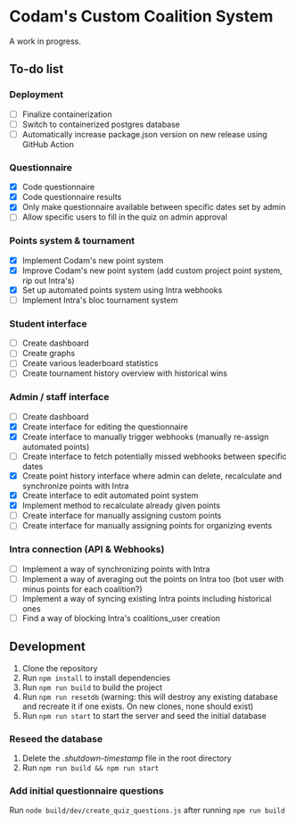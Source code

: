 # Codam's Custom Coalition System

A work in progress.

## To-do list

### Deployment
- [ ] Finalize containerization
- [ ] Switch to containerized postgres database
- [ ] Automatically increase package.json version on new release using GitHub Action

### Questionnaire
- [x] Code questionnaire
- [x] Code questionnaire results
- [x] Only make questionnaire available between specific dates set by admin
- [ ] Allow specific users to fill in the quiz on admin approval

### Points system & tournament
- [x] Implement Codam's new point system
- [x] Improve Codam's new point system (add custom project point system, rip out Intra's)
- [x] Set up automated points system using Intra webhooks
- [ ] Implement Intra's bloc tournament system

### Student interface
- [ ] Create dashboard
- [ ] Create graphs
- [ ] Create various leaderboard statistics
- [ ] Create tournament history overview with historical wins

### Admin / staff interface
- [ ] Create dashboard
- [x] Create interface for editing the questionnaire
- [x] Create interface to manually trigger webhooks (manually re-assign automated points)
- [ ] Create interface to fetch potentially missed webhooks between specific dates
- [x] Create point history interface where admin can delete, recalculate and synchronize points with Intra
- [x] Create interface to edit automated point system
- [x] Implement method to recalculate already given points
- [ ] Create interface for manually assigning custom points
- [ ] Create interface for manually assigning points for organizing events

### Intra connection (API & Webhooks)
- [ ] Implement a way of synchronizing points with Intra
- [ ] Implement a way of averaging out the points on Intra too (bot user with minus points for each coalition?)
- [ ] Implement a way of syncing existing Intra points including historical ones
- [ ] Find a way of blocking Intra's coalitions_user creation

## Development
1. Clone the repository
2. Run `npm install` to install dependencies
3. Run `npm run build` to build the project
4. Run `npm run resetdb` (warning: this will destroy any existing database and recreate it if one exists. On new clones, none should exist)
5. Run `npm run start` to start the server and seed the initial database

### Reseed the database
1. Delete the *.shutdown-timestamp* file in the root directory
2. Run `npm run build && npm run start`

### Add initial questionnaire questions
Run `node build/dev/create_quiz_questions.js` after running `npm run build`
